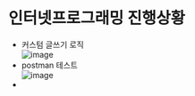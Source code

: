 # 인터넷프로그래밍 진행상황

- 커스텀 글쓰기 로직  
![image](https://github.com/ChaeDoll/TIL/assets/108540812/d1c34f01-05e8-48c1-8f9b-dece7eda1351)
- postman 테스트  
![image](https://github.com/ChaeDoll/TIL/assets/108540812/60b363aa-9c16-4bca-bcef-359ae46315c1)
- 
